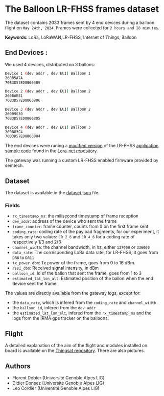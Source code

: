 # The Balloon LR-FHSS frames dataset

The dataset contains 2033 frames sent by 4 end devices during a balloon flight on `May 24th, 2024`. Frames were collected for `2 hours and 28 minutes`.

**Keywords**: LoRa, LoRaWAN,LR-FHSS, Internet of Things, Balloon

## End Devices :
We used 4 devices, distributed on 3 ballons: 
``` sh
Device 1 (dev addr , dev EUI) Balloon 1
260B5A7A
70B3D57ED0066609

Device 2 (dev addr , dev EUI) Balloon 2
260BAE81
70B3D57ED0066806

Device 3 (dev addr , dev EUI) Balloon 2 
260B9030
70B3D57ED0066805

Device 4 (dev addr , dev EUI) Balloon 3
260B83C4
70B3D57ED0066804
```
The end devices were runing a [modified version](https://github.com/thingsat/lr-fhss/tree/main/firmware) of the LR-FHSS [application sample code](https://github.com/Lora-net/SWSD003/tree/master/lr11xx/apps/lrfhss) found in the [Lora-net repository](https://github.com/Lora-net). 

The gateway was running a custom LR-FHSS enabled firmware provided by semtech.

## Dataset 

The dataset is available in the [dataset.json](../balloons/dataset/dataset.json) file. 

### Fields

- `rx_timestamp_ms`: the milisecond timestamp of frame reception
- `dev_addr`: address of the device who sent the frame
- `frame_counter`: frame counter, counts from 0 on the first frame sent
- `coding_rate`: coding rate of the payload fragments, for our experiment, it takes only two values: `CR_2_6` and `CR_4_6` for a coding rate of respectively 1/3 and 2/3
- `channel_width`: the channel bandwidth, in hz, either `137000` or `336000`
- `data_rate`: The corresponding LoRa data rate, for LR-FHSS, it goes from `DR8` to `DR11`
- `tx_power_dbm`: Tx power of the frame, goes from 0 to 16 dBm.
- `rssi_dbm`: Received signal intensity, in dBm
- `balloon_id`: Id of the ballon that sent the frame, goes from 1 to 3
- `estimated_lat_lon_alt`: Estimated position of the ballon when the end device sent the frame

The values are directly avaliable from the gateway logs, except for: 
- the `data_rate`, which is infered from the `coding_rate` and `channel_width`.
- the `balloon_id`, infered from the `dev_addr`
- the `estimated_lat_lon_alt`, infered from the `rx_timestamp_ms` and the logs from the IRMA gps tracker on the balloons.


## Flight 

A detailed explanation of the aim of the flight and modules installed on board is available on the [Thingsat repository](https://gricad-gitlab.univ-grenoble-alpes.fr/thingsat/public/-/tree/master/balloons/2024-05-24). There are also pictures. 

## Authors
- Florent Dobler (Université Genoble Alpes LIG)
- Didier Donsez (Université Genoble Alpes LIG)
- Leo Cordier (Université Genoble Alpes LIG)
